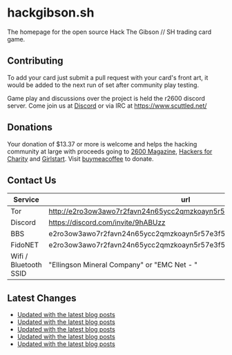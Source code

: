 # hackgibson.sh
The homepage for the open source Hack The Gibson // SH trading card game.


## Contributing

To add your card just submit a pull request with your card's front art, it would be added to the next run of set after community play testing.

Game play and discussions over the project is held the r2600 discord server. Come join us at [Discord](https://discord.com/invite/9hABUzz) or via IRC at https://www.scuttled.net/


## Donations

Your donation of $13.37 or more is welcome and helps the hacking community at large with proceeds going to [2600 Magazine](https://2600.com/), [Hackers for Charity](https://hackersforcharity.org) and [Girlstart](https://girlstart.org).  Visit [buymeacoffee](https://www.buymeacoffee.com/hackgibson.sh) to donate.


## Contact Us

Service | url
-|-
Tor | http://e2ro3ow3awo7r2favn24n65ycc2qmzkoayn5r57e3f56nvjwdcgg32ad.onion
Discord | https://discord.com/invite/9hABUzz
BBS | e2ro3ow3awo7r2favn24n65ycc2qmzkoayn5r57e3f56nvjwdcgg32ad.onion:23
FidoNET | e2ro3ow3awo7r2favn24n65ycc2qmzkoayn5r57e3f56nvjwdcgg32ad.onion:24554
Wifi / Bluetooth SSID | "Ellingson Mineral Company" or "EMC Net - <fidonet address>"

## Latest Changes
<!-- BLOG-POST-LIST:START -->
- [Updated with the latest blog posts](https://github.com/DFW2600/hackgibson.sh/commit/23c2e6ad8bd874341b0e29295147931316c79a4a)
- [Updated with the latest blog posts](https://github.com/DFW2600/hackgibson.sh/commit/898ea4996169af3dc705dc4aaa0500957a0c2a5e)
- [Updated with the latest blog posts](https://github.com/DFW2600/hackgibson.sh/commit/3782634b97a9ccfd5d9bf1b7169a1caab471e31a)
- [Updated with the latest blog posts](https://github.com/DFW2600/hackgibson.sh/commit/4ebec9d02d54ee391a1212caedfb0c2abaf04743)
- [Updated with the latest blog posts](https://github.com/DFW2600/hackgibson.sh/commit/9204450a826fd625c9ab30a81afeeb20ca1bb421)
<!-- BLOG-POST-LIST:END -->
